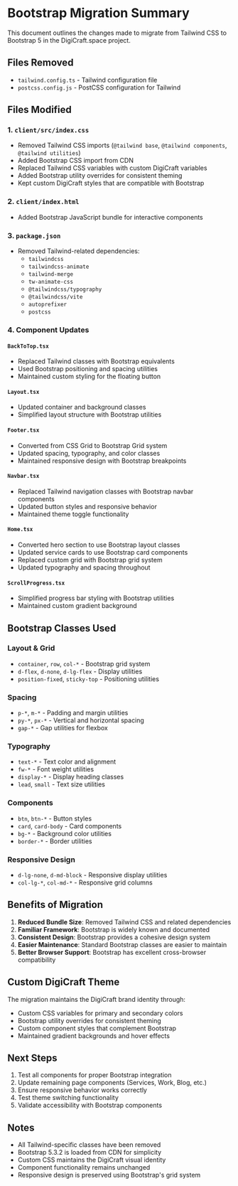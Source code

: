 # Bootstrap Migration Summary

This document outlines the changes made to migrate from Tailwind CSS to Bootstrap 5 in the DigiCraft.space project.

## Files Removed
- `tailwind.config.ts` - Tailwind configuration file
- `postcss.config.js` - PostCSS configuration for Tailwind

## Files Modified

### 1. `client/src/index.css`
- Removed Tailwind CSS imports (`@tailwind base`, `@tailwind components`, `@tailwind utilities`)
- Added Bootstrap CSS import from CDN
- Replaced Tailwind CSS variables with custom DigiCraft variables
- Added Bootstrap utility overrides for consistent theming
- Kept custom DigiCraft styles that are compatible with Bootstrap

### 2. `client/index.html`
- Added Bootstrap JavaScript bundle for interactive components

### 3. `package.json`
- Removed Tailwind-related dependencies:
  - `tailwindcss`
  - `tailwindcss-animate`
  - `tailwind-merge`
  - `tw-animate-css`
  - `@tailwindcss/typography`
  - `@tailwindcss/vite`
  - `autoprefixer`
  - `postcss`

### 4. Component Updates

#### `BackToTop.tsx`
- Replaced Tailwind classes with Bootstrap equivalents
- Used Bootstrap positioning and spacing utilities
- Maintained custom styling for the floating button

#### `Layout.tsx`
- Updated container and background classes
- Simplified layout structure with Bootstrap utilities

#### `Footer.tsx`
- Converted from CSS Grid to Bootstrap Grid system
- Updated spacing, typography, and color classes
- Maintained responsive design with Bootstrap breakpoints

#### `Navbar.tsx`
- Replaced Tailwind navigation classes with Bootstrap navbar components
- Updated button styles and responsive behavior
- Maintained theme toggle functionality

#### `Home.tsx`
- Converted hero section to use Bootstrap layout classes
- Updated service cards to use Bootstrap card components
- Replaced custom grid with Bootstrap grid system
- Updated typography and spacing throughout

#### `ScrollProgress.tsx`
- Simplified progress bar styling with Bootstrap utilities
- Maintained custom gradient background

## Bootstrap Classes Used

### Layout & Grid
- `container`, `row`, `col-*` - Bootstrap grid system
- `d-flex`, `d-none`, `d-lg-flex` - Display utilities
- `position-fixed`, `sticky-top` - Positioning utilities

### Spacing
- `p-*`, `m-*` - Padding and margin utilities
- `py-*`, `px-*` - Vertical and horizontal spacing
- `gap-*` - Gap utilities for flexbox

### Typography
- `text-*` - Text color and alignment
- `fw-*` - Font weight utilities
- `display-*` - Display heading classes
- `lead`, `small` - Text size utilities

### Components
- `btn`, `btn-*` - Button styles
- `card`, `card-body` - Card components
- `bg-*` - Background color utilities
- `border-*` - Border utilities

### Responsive Design
- `d-lg-none`, `d-md-block` - Responsive display utilities
- `col-lg-*`, `col-md-*` - Responsive grid columns

## Benefits of Migration

1. **Reduced Bundle Size**: Removed Tailwind CSS and related dependencies
2. **Familiar Framework**: Bootstrap is widely known and documented
3. **Consistent Design**: Bootstrap provides a cohesive design system
4. **Easier Maintenance**: Standard Bootstrap classes are easier to maintain
5. **Better Browser Support**: Bootstrap has excellent cross-browser compatibility

## Custom DigiCraft Theme

The migration maintains the DigiCraft brand identity through:
- Custom CSS variables for primary and secondary colors
- Bootstrap utility overrides for consistent theming
- Custom component styles that complement Bootstrap
- Maintained gradient backgrounds and hover effects

## Next Steps

1. Test all components for proper Bootstrap integration
2. Update remaining page components (Services, Work, Blog, etc.)
3. Ensure responsive behavior works correctly
4. Test theme switching functionality
5. Validate accessibility with Bootstrap components

## Notes

- All Tailwind-specific classes have been removed
- Bootstrap 5.3.2 is loaded from CDN for simplicity
- Custom CSS maintains the DigiCraft visual identity
- Component functionality remains unchanged
- Responsive design is preserved using Bootstrap's grid system
